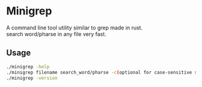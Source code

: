 
# Minigrep

A command line tool utility similar to grep made in rust.   
search word/pharse in any file very fast.



## Usage
```bash
./minigrep -help  
./minigrep filename search_word/pharse -c(optional for case-sensitive search)  
./minigrep -version
```
